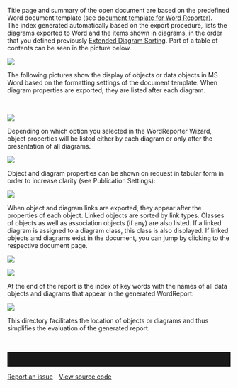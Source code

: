 Title page and summary of the open document are based on the predefined
Word document template (see [document template for Word Reporter](document-template-for-wordreporter)).   
The index generated automatically based on the export procedure, lists
the diagrams exported to Word and the items shown in diagrams, in the
order that you defined previously [Extended Diagram Sorting](extended-diagram-sorting). Part of a table of contents can be seen in the picture below.

![](//images.ctfassets.net/utx1h0gfm1om/2v4G3vd1K0s0C6qos0E8au/c5f86f9073c3a14ba8c89bebdfe41ff1/328198.png)

The following pictures show the display of objects or data objects in MS
Word based on the formatting settings of the document template. When
diagram properties are exported, they are listed after each diagram. 

 

![](//images.ctfassets.net/utx1h0gfm1om/5WFY5u0EmWq8QoMC8mSAm2/6e479b703f80e3b06a51529e39e1379c/328204.png)

Depending on which option you selected in the WordReporter Wizard,
object properties will be listed either by each diagram or only after
the presentation of all diagrams. 

![](//images.ctfassets.net/utx1h0gfm1om/55mB0HrkK4oQs0oey4GU2S/7c31d4d94681f6a49c73b91f09d9c7d1/328203.png)

Object and diagram properties can be shown on request in tabular form in
order to increase clarity (see Publication Settings): 

![](//images.ctfassets.net/utx1h0gfm1om/3scnQ7coGA0MayQWkgeAEk/7debfd8503a2d8c81fc9397eaecc0b9b/328202.png)

When object and diagram links are exported, they appear after the
properties of each object. Linked objects are sorted by link types.
Classes of objects as well as association objects (if any) are also
listed. If a linked diagram is assigned to a diagram class, this class
is also displayed. If linked objects and diagrams exist in the document,
you can jump by clicking to the respective document page. 

![](//images.ctfassets.net/utx1h0gfm1om/4LY9er93KUAWKyG0AuMkYi/275233a67361e0a0fe7d90a7f25a4639/328201.png)

![](//images.ctfassets.net/utx1h0gfm1om/1lmKaZUTqQmo2ISekmSUIs/af9d20dc42d197370e5c3d52d4b9d62c/328200.png)

At the end of the report is the index of key words with the names of all
data objects and diagrams that appear in the generated WordReport: 

![](//images.ctfassets.net/utx1h0gfm1om/6mXkf7x38cgWKKqSo8eyQI/274058803a90f74bfe7e542e7c3ab008/328199.png)

This directory facilitates the location of objects or diagrams and thus
simplifies the evaluation of the generated report.

 


<hr style="padding-top:2rem" />
<a href="https://github.com/process4/docs/issues" target="_blank" class="bgw btn btn-primary btn-lg shadow-sm">Report an issue</a>
<a href="https://github.com/process4/docs" target="_blank" class="bgw btn btn-primary btn-lg shadow-sm" style="margin-left:10px;">View source code</a>
